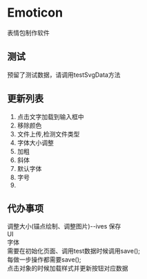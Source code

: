 # Emoticon
表情包制作软件  

## 测试
预留了测试数据，请调用testSvgData方法

## 更新列表
1. 点击文字加载到输入框中
2. 移除颜色
3. 文件上传,检测文件类型
4. 字体大小调整
5. 加粗
6. 斜体 
7. 默认字体
8. 字号
9. 
## 代办事项
调整大小(锚点绘制、调整图片)--ives
保存  
UI  
字体  
需要在初始化页面、调用test数据时候调用save();  
每做一步操作都需要save();  
点击对象的时候加载样式并更新按钮对应数据  